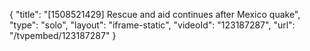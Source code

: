 {
    "title": "[1508521429] Rescue and aid continues after Mexico quake",
    "type": "solo",
    "layout": "iframe-static",
    "videoId": "123187287",
    "url": "\/tvpembed\/123187287"
}